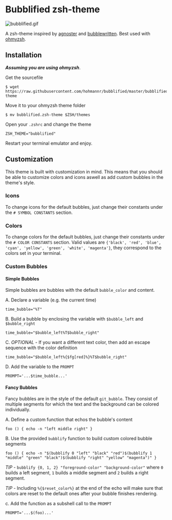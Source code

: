 # Bubblified zsh-theme

![bubblified.gif](https://raw.githubusercontent.com/hohmannr/bubblified/master/bubblified.gif)

A zsh-theme inspired by [agnoster](https://github.com/agnoster/agnoster-zsh-theme) and [bubblewritten](https://github.com/paracorde/dots/blob/master/bubblewritten.zsh-theme). Best used with [ohmyzsh](https://github.com/ohmyzsh/ohmyzsh).

## Installation
***Assuming you are using ohmyzsh***.

Get the sourcefile
```
$ wget https://raw.githubusercontent.com/hohmannr/bubblified/master/bubblified.zsh-theme
```

Move it to your ohmyzsh theme folder
```
$ mv bubblified.zsh-theme $ZSH/themes
```

Open your `.zshrc` and change the theme
```
ZSH_THEME="bubblified"
```

Restart your terminal emulator and enjoy.


## Customization

This theme is built with customization in mind. This means that you should be able to customize colors and icons aswell as add custom bubbles in the theme's style.

### Icons

To change icons for the default bubbles, just change their constants under the `# SYMBOL CONSTANTS` section.

### Colors

To change colors for the default bubbles, just change their constants under the `# COLOR CONSTANTS` section. Valid values are `{'black', 'red', 'blue', 'cyan', 'yellow', 'green', 'white', 'magenta'}`, they correspond to the colors set in your terminal.

### Custom Bubbles

#### Simple Bubbles

Simple bubbles are bubbles with the default `bubble_color` and content.

A. Declare a variable (e.g. the current time)

`time_bubble="%T"`
    
B. Build a bubble by enclosing the variable with `$bubble_left` and `$bubble_right`

`time_bubble="$bubble_left%T$bubble_right"`

C. *OPTIONAL* - If you want a different text color, then add an escape sequence with the color definition

`time_bubble="$bubble_left%{$fg[red]%}%T$bubble_right"`

D. Add the variable to the `PROMPT`

`PROMPT='...$time_bubble...'`

#### Fancy Bubbles

Fancy bubbles are in the style of the default `git_bubble`. They consist of multiple segments for which the text and the background can be colored individually.

A. Define a custom function that echos the bubble's content
        
`foo () { echo -n "left middle right" }`

B. Use the provided `bubblify` function to build custom colored bubble segments

`foo () { echo -n "$(bubblify 0 "left" "black" "red")$(bubblify 1 "middle" "green" "black")$(bubblify "right" "yellow" "magenta")" }`

*TIP* - `bubblify {0, 1, 2} "foreground-color" "background-color"` where `0` builds a left segment, `1` builds a middle segment and `2` builds a right segment.

*TIP* - Including `%{$reset_color%}` at the end of the echo will make sure that colors are reset to the default ones after your bubble finishes rendering.

c. Add the function as a subshell call to the `PROMPT`

`PROMPT='...$(foo)...'`

